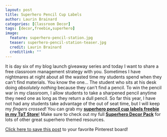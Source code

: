 ```yaml
---
layout: post
title: Superhero Pencil Cup Labels
author: Laurin Brainard
categories: [Classroom Decor]
tags: [decor,freebie,superhero]
image:
  feature: superhero-pencil-station.jpg
  teaser: superhero-pencil-station-teaser.jpg
  credit: Laurin Brainard
  creditlink: ""
---
```

 It is day six of my blog launch giveaway series and today I want to share a free classroom management strategy with you. Sometimes I have nightmares at night about all the wasted time my students spend when they can't find materials. You know the one... The student who sits at his desk doing *absolutely nothing* because they can't find a pencil. To win the pencil war in my classroom, I allow students to take a sharpened pencil anytime they need one as long as they return a dull pencil. So far this year, I have not had any students take advantage of the out of seat time, but I will keep my _fingers crossed_! You can grab my [**superhero pencil cup labels freebie in my TpT Store**!](https://www.teacherspayteachers.com/Product/Superhero-Themed-Pencil-Sharpened-and-Unsharpened-LabelsSigns-3237664) Make sure to check out my full [**Superhero Decor Pack**](http://bit.ly/2wZE79p) for lots of other great superhero themed resources.

 [Click here to save this post](https://pin.it/RxpXWup) to your favorite Pinterest board!